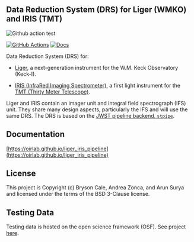 Data Reduction System (DRS) for Liger (WMKO) and IRIS (TMT)
-----------------------------------------------------------

![Github action test](https://github.com/oirlab/iris_pipeline/workflows/Python%20package/badge.svg)

[![GitHub Actions](https://github.com/oirlab/liger_iris_pipeline/actions/workflows/build-test.yml/badge.svg)](https://github.com/oirlab/liger_iris_pipeline/actions/workflows/build-test.yml)
[![Docs](https://img.shields.io/badge/docs-latest-blue)](https://oirlab.github.io/liger_iris_pipeline/)

Data Reduction System (DRS) for:

- [Liger](https://oirlab.ucsd.edu/LIGER.html), a next-generation instrument for the W.M. Keck Observatory (Keck-I).

- [IRIS (InfraRed Imaging Spectrometer)](https://oirlab.ucsd.edu/IRIS.html), a first light instrument for the [TMT (Thirty Meter Telescope)](https://tmt.org).

Liger and IRIS contain an imager unit and integral field spectrograph (IFS) unit. They share many design aspects, particularly the IFS and will use the same DRS. The DRS is based on the [JWST pipeline backend, `stpipe`](https://stpipe.readthedocs.io/en/latest/).


Documentation
-------------

[https://oirlab.github.io/liger_iris_pipeline](https://oirlab.github.io/liger_iris_pipeline)


License
-------

This project is Copyright (c) Bryson Cale, Andrea Zonca, and Arun Surya and licensed under the terms of the BSD 3-Clause license.


Testing Data
------------

Testing data is hosted on the open science framework (OSF). See project [here](https://osf.io/s7uxg/?view_only=c5e7b122aa9948f6a11de5cc8703ab9b).